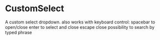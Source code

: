 # CustomSelect
A custom select dropdown.
also works with keyboard control:
spacebar to open/close
enter to select and close
escape close
possibility to search by typed phrase
